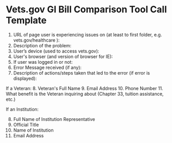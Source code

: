 # Vets.gov GI Bill Comparison Tool Call Template

1. URL of page user is experiencing issues on (at least to first folder, e.g. vets.gov/healthcare ):
2. Description of the problem:
3. User’s device (used to access vets.gov):
4. User's browser (and version of browser for IE):
5. If user was logged in or not:
6. Error Message received (if any):
7. Description of actions/steps taken that led to the error (if error is displayed):

If a Veteran:
8. Veteran's Full Name
9. Email Address
10. Phone Number
11. What benefit is the Veteran inquiring about (Chapter 33, tuition assistance, etc.)

If an Institution:

8. Full Name of Institution Representative
9. Official Title
10. Name of Institution
11. Email Address
